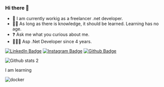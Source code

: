 ### Hi there 👋

<!--
**kurtulusocL/kurtulusocL** is a ✨ _special_ ✨ repository because its `README.md` (this file) appears on your GitHub profile.

Here are some ideas to get you started:

- 🔭 I’m currently working on ...
- 🌱 I’m currently learning ...
- 👯 I’m looking to collaborate on ...
- 🤔 I’m looking for help with ...
- 💬 Ask me about ...
- 📫 How to reach me: ...
- 😄 Pronouns: ...
- ⚡ Fun fact: ...
-->

- 🔭 I am currently workig as a freelancer .net developer.
- 🕵️‍♂️ As long as there is knowledge, it should be learned. Learning has no age.
- ❓ Ask me what you curious about me.
- 👨‍💻🧿 Asp .Net Developer since 4 years.

[![LinkedIn Badge](https://img.shields.io/badge/-LinkedIn-008b8b?style=quare&labelColor=008b8b&logo=LinkedIn&logoColor=white&link=link)](https://www.linkedin.com/in/ocalkurtulus/)
[![Instagram Badge](https://img.shields.io/badge/-Instagram-757575?style=flat-quare&labelColor=757575&logo=instagram&logoColor=white&link=link)](https://www.instagram.com/kurtulusocl.yon/?hl=tr)
[![Github Badge](https://img.shields.io/badge/-Github-000?style=quare&labelColor=000&logo=Github&logoColor=white&link=link)](https://github.com/kurtulusocL?tab=repositories)

![Github stats 2](https://github-readme-stats.vercel.app/api?username=kurtulusocL&show_icons=true&theme=radical)

I am learning 

![docker](https://user-images.githubusercontent.com/78833568/153896289-0dcec9cc-06b9-4799-a527-044faa189abb.jpg)
